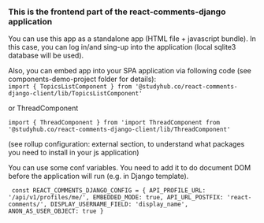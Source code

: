 ### This is the frontend part of the react-comments-django application

You can use this app as a standalone app (HTML file + javascript bundle). 
In this case, you can log in/and sing-up into the application (local sqlite3 database will be used).   

Also, you can embed app into your SPA application via following code (see components-demo-project folder for details):    
`import { TopicsListComponent } from '@studyhub.co/react-comments-django-client/lib/TopicsListComponent'`

or ThreadComponent

`import { ThreadComponent } from 'import ThreadComponent from '@studyhub.co/react-comments-django-client/lib/ThreadComponent'`

(see rollup configuration: external section, to understand what packages you need 
to install in your js application) 

You can use some conf variables. You need to add it to do document DOM
 before the application will run (e.g. in Django template).
 
`
const REACT_COMMENTS_DJANGO_CONFIG = {
    API_PROFILE_URL: '/api/v1/profiles/me/',
    EMBEDDED_MODE: true,
    API_URL_POSTFIX: 'react-comments/',
    DISPLAY_USERNAME_FIELD: 'display_name',
    ANON_AS_USER_OBJECT: true
}`
